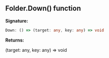 
## Folder.Down() function

**Signature:**

```typescript
Down: () => (target: any, key: any) => void
```
**Returns:**

(target: any, key: any) =&gt; void

